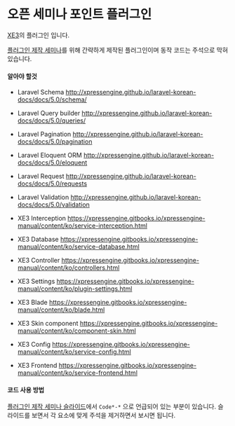 # 오픈 세미나 포인트 플러그인

[XE3](https://github.com/xpressengine/xpressengine)의 플러그인 입니다.

[플러그인 제작 세미나](http://www.slideshare.net/akasima/xe3-a-z2)를 위해 간략하게 제작된 플러그인이며 동작 코드는 주석으로 막혀 있습니다.


#### 알아야 할것
* Laravel Schema http://xpressengine.github.io/laravel-korean-docs/docs/5.0/schema/
* Laravel Query builder http://xpressengine.github.io/laravel-korean-docs/docs/5.0/queries/
* Laravel Pagination http://xpressengine.github.io/laravel-korean-docs/docs/5.0/pagination
* Laravel Eloquent ORM http://xpressengine.github.io/laravel-korean-docs/docs/5.0/eloquent
* Laravel Request http://xpressengine.github.io/laravel-korean-docs/docs/5.0/requests
* Laravel Validation http://xpressengine.github.io/laravel-korean-docs/docs/5.0/validation

* XE3 Interception https://xpressengine.gitbooks.io/xpressengine-manual/content/ko/service-interception.html
* XE3 Database https://xpressengine.gitbooks.io/xpressengine-manual/content/ko/service-database.html
* XE3 Controller https://xpressengine.gitbooks.io/xpressengine-manual/content/ko/controllers.html
* XE3 Settings https://xpressengine.gitbooks.io/xpressengine-manual/content/ko/plugin-settings.html
* XE3 Blade https://xpressengine.gitbooks.io/xpressengine-manual/content/ko/blade.html
* XE3 Skin component https://xpressengine.gitbooks.io/xpressengine-manual/content/ko/component-skin.html
* XE3 Config https://xpressengine.gitbooks.io/xpressengine-manual/content/ko/service-config.html
* XE3 Frontend https://xpressengine.gitbooks.io/xpressengine-manual/content/ko/service-frontend.html

#### 코드 사용 방법
[플러그인 제작 세미나 슬라이드](http://www.slideshare.net/akasima/xe3-a-z2)에서 `Code*-*` 으로 언급되어 있는 부분이 있습니다.
슬라이드를 보면서 각 요소에 맞게 주석을 제거하면서 보시면 됩니다.
